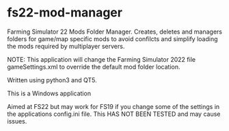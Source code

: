 # fs22-mod-manager
Farming Simulator 22 Mods Folder Manager.
Creates, deletes and managers folders for game/map specific mods to avoid confilcts and simplify loading the mods required by multiplayer servers.

NOTE: This application will change the Farming Simulator 2022 file gameSettings.xml to override the default mod folder location.

Written using python3 and QT5.

This is a Windows application

Aimed at FS22 but may work for FS19 if you change some of the settings in the applications config.ini file.
This HAS NOT BEEN TESTED and may cause issues.
